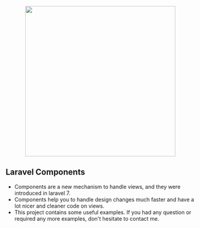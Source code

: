 <p align="center"><a href="https://laravel.com" target="_blank"><img src="https://raw.githubusercontent.com/laravel/art/master/logo-lockup/5%20SVG/2%20CMYK/1%20Full%20Color/laravel-logolockup-cmyk-red.svg" width="400"></a></p>

## Laravel Components
- Components are a new mechanism to handle views, and they were introduced in laravel 7.
- Components help you to handle design changes much faster and have a lot nicer and cleaner code on views.  
- This project contains some useful examples. If you had any question or required any more examples, don't hesitate to contact me.
